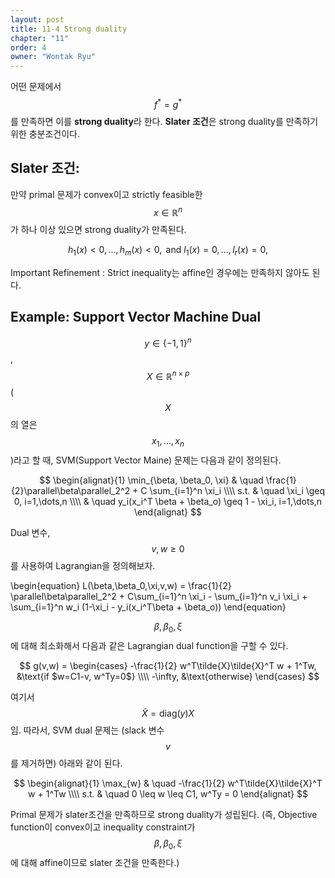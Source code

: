 ```yaml
---
layout: post
title: 11-4 Strong duality
chapter: "11"
order: 4
owner: "Wontak Ryu"
---
```


어떤 문제에서 $$f^* = g^*$$를 만족하면 이를 **strong duality**라 한다. **Slater 조건**은 strong duality를  만족하기 위한 충분조건이다. 

## Slater 조건: 
만약 primal 문제가 convex이고  strictly feasible한 $$x \in \mathbb{R}^n$$가 하나 이상 있으면 strong duality가 만족된다.
>
$$
\begin{equation}
h_1(x)<0,\dots,h_m(x)<0, \text{ and } l_1(x) = 0,\dots,l_r(x) = 0,
\end{equation}
$$

Important Refinement : Strict inequality는 affine인 경우에는 만족하지 않아도 된다.
## Example: Support Vector Machine Dual 
$$y \in \{-1,1\}^n$$, $$X \in \mathbb{R}^{n \times p}$$ ($$X$$의 열은 $$x_1, ..., x_n$$)라고 할 때, SVM(Support Vector Maine) 문제는 다음과 같이 정의된다.

>
$$
\begin{alignat}{1}
\min_{\beta, \beta_0, \xi} & \quad \frac{1}{2}\parallel\beta\parallel_2^2 + C \sum_{i=1}^n \xi_i   \\\\
                                  s.t. & \quad \xi_i \geq 0, i=1,\dots,n   \\\\
                                       & \quad y_i(x_i^T \beta + \beta_o) \geq 1 - \xi_i, i=1,\dots,n
\end{alignat}
$$

Dual 변수, $$v, w \geq 0$$를 사용하여 Lagrangian을 정의해보자.
>
\begin{equation}
L(\beta,\beta_0,\xi,v,w) = \frac{1}{2} \parallel\beta\parallel\_2^2 + C\sum_{i=1}^n \xi_i - \sum_{i=1}^n v_i \xi_i +  \sum_{i=1}^n w_i (1-\xi_i - y_i(x_i^T\beta + \beta_o))
\end{equation}


$$\beta, \beta_0, \xi$$에 대해 최소화해서 다음과 같은 Lagrangian dual function을 구할 수 있다.
>
$$
g(v,w) = 
\begin{cases}
-\frac{1}{2} w^T\tilde{X}\tilde{X}^T w +  1^Tw, &\text{if $w=C1-v, w^Ty=0$} \\\\
-\infty, &\text{otherwise}
\end{cases}
$$

여기서 $$\tilde{X}=\text{diag}(y) X$$임. 따라서, SVM dual 문제는 (slack 변수 $$v$$를 제거하면) 아래와 같이 된다. 
>
$$
\begin{alignat}{1}
\max_{w}  & \quad -\frac{1}{2} w^T\tilde{X}\tilde{X}^T w +  1^Tw \\\\
     s.t. &  \quad 0 \leq w \leq C1, w^Ty = 0
\end{alignat}
$$

Primal 문제가 slater조건을 만족하므로 strong duality가 성립된다. (즉, Objective function이 convex이고 inequality constraint가 $$\beta, \beta_0, \xi$$에 대해 affine이므로 slater 조건을 만족한다.)



